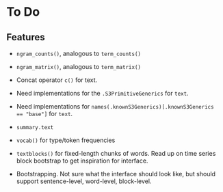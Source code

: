 To Do
=====

Features
--------

 * `ngram_counts()`, analogous to `term_counts()`

 * `ngram_matrix()`, analogous to `term_matrix()`

 * Concat operator `c()` for text.

 * Need implementations for the `.S3PrimitiveGenerics` for `text`.

 * Need implementations for
   `names(.knownS3Generics)[.knownS3Generics == "base"]` for `text`.

 * `summary.text`

 * `vocab()` for type/token frequencies

 * `textblocks()` for fixed-length chunks of words. Read up on time series block
   bootstrap to get inspiration for interface.

 * Bootstrapping. Not sure what the interface should look like, but should
   support sentence-level, word-level, block-level.
